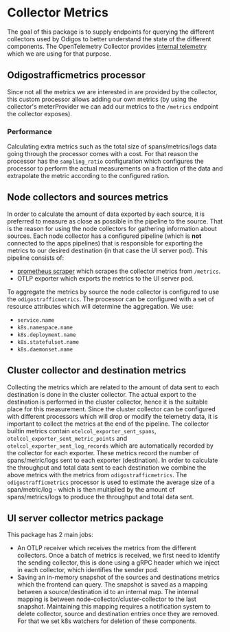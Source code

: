 # Collector Metrics

The goal of this package is to supply endpoints for querying the different collectors used by Odigos to better understand the state of the different components.
The OpenTelemetry Collector provides [internal telemetry](https://opentelemetry.io/docs/collector/internal-telemetry/) which we are using for that purpose.

## Odigostrafficmetrics processor
Since not all the metrics we are interested in are provided by the collector, this custom processor allows adding our own metrics (by using the collector's meterProvider we can add our metrics to the `/metrics` endpoint the collector exposes).
### Performance
Calculating extra metrics such as the total size of spans/metrics/logs data going through the processor comes with a cost.
For that reason the processor has the `sampling_ratio` configuration which configures the processor to perform the actual measurements on a fraction of the data and extrapolate the metric according to the configured ration.

## Node collectors and sources metrics
In order to calculate the amount of data exported by each source, it is preferred to measure as close as possible in the pipeline to the source. That is the reason for using the node collectors for gathering information about sources.
Each node collector has a configured pipeline (which is **not** connected to the apps pipelines) that is responsible for exporting the metrics to our desired destination (in that case the UI server pod).
This pipeline consists of:
- [prometheus scraper](https://github.com/open-telemetry/opentelemetry-collector-contrib/tree/main/receiver/prometheusreceiver) which scrapes the collector metrics from `/metrics`.
- OTLP exporter which exports the metrics to the UI server pod.

To aggregate the metrics by source the node collector is configured to use the `odigostrafficmetrics`. The processor can be configured with a set of resource attributes which will determine the aggregation. We use:
- `service.name`
- `k8s.namespace.name`
- `k8s.deployment.name`
- `k8s.statefulset.name`
- `k8s.daemonset.name`

## Cluster collector and destination metrics
Collecting the metrics which are related to the amount of data sent to each destination is done in the cluster collector. The actual export to the destination is performed in the cluster collector, hence it is the suitable place for this measurement.
Since the cluster collector can be configured with different processors which will drop or modify the telemetry data, it is important to collect the metrics at the end of the pipeline.
The collector builtin metrics contain `otelcol_exporter_sent_spans`, `otelcol_exporter_sent_metric_points` and `otelcol_exporter_sent_log_records` which are automatically recorded by the collector for each exporter.
These metrics record the number of spans/metric/logs sent to each exporter (destination). In order to calculate the throughput and total data sent to each destination we combine the above metrics with the metrics from `odigostrafficmetrics`. The `odigostrafficmetrics` processor is used to estimate the average size of a span/metric/log - which is then multiplied by the amount of spans/metrics/logs to produce the throughput and total data sent.

## UI server collector metrics package
This package has 2 main jobs:
- An OTLP receiver which receives the metrics from the different collectors. Once a batch of metrics is received, we first need to identify the sending collector, this is done using a gRPC header which we inject in each collector, which identifies the sender pod.
- Saving an in-memory snapshot of the sources and destinations metrics which the frontend can query. The snapshot is saved as a mapping between a source/destination id to an internal map. The internal mapping is between node-collector/cluster-collector to the last snapshot. Maintaining this mapping requires a notification system to delete collector, source and destination entries once they are removed. For that we set k8s watchers for deletion of these components.

